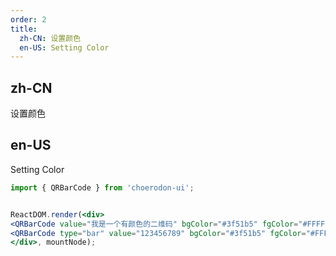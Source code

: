```yaml
---
order: 2
title:
  zh-CN: 设置颜色
  en-US: Setting Color
---
```


## zh-CN

设置颜色

## en-US

Setting Color

```jsx
import { QRBarCode } from 'choerodon-ui';


ReactDOM.render(<div>
<QRBarCode value="我是一个有颜色的二维码" bgColor="#3f51b5" fgColor="#FFFFFF" />
<QRBarCode type="bar" value="123456789" bgColor="#3f51b5" fgColor="#FFFFFF" />
</div>, mountNode);
```
